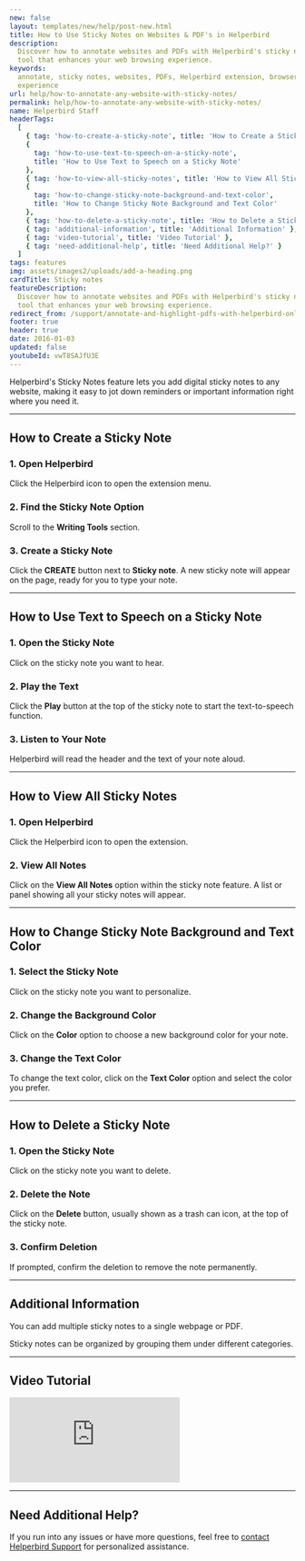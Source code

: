 ```yaml
---
new: false
layout: templates/new/help/post-new.html
title: How to Use Sticky Notes on Websites & PDF's in Helperbird
description:
  Discover how to annotate websites and PDFs with Helperbird's sticky notes feature, a user-friendly
  tool that enhances your web browsing experience.
keywords:
  annotate, sticky notes, websites, PDFs, Helperbird extension, browser tool, web browsing
  experience
url: help/how-to-annotate-any-website-with-sticky-notes/
permalink: help/how-to-annotate-any-website-with-sticky-notes/
name: Helperbird Staff
headerTags:
  [
    { tag: 'how-to-create-a-sticky-note', title: 'How to Create a Sticky Note' },
    {
      tag: 'how-to-use-text-to-speech-on-a-sticky-note',
      title: 'How to Use Text to Speech on a Sticky Note'
    },
    { tag: 'how-to-view-all-sticky-notes', title: 'How to View All Sticky Notes' },
    {
      tag: 'how-to-change-sticky-note-background-and-text-color',
      title: 'How to Change Sticky Note Background and Text Color'
    },
    { tag: 'how-to-delete-a-sticky-note', title: 'How to Delete a Sticky Note' },
    { tag: 'additional-information', title: 'Additional Information' },
    { tag: 'video-tutorial', title: 'Video Tutorial' },
    { tag: 'need-additional-help', title: 'Need Additional Help?' }
  ]
tags: features
img: assets/images2/uploads/add-a-heading.png
cardTitle: Sticky notes
featureDescription:
  Discover how to annotate websites and PDFs with Helperbird's sticky notes feature, a user-friendly
  tool that enhances your web browsing experience.
redirect_from: /support/annotate-and-highlight-pdfs-with-helperbird-online-extension/
footer: true
header: true
date: 2016-01-03
updated: false
youtubeId: vwT8SAJfU3E
---
```


Helperbird's Sticky Notes feature lets you add digital sticky notes to any website, making it easy
to jot down reminders or important information right where you need it.

---

## How to Create a Sticky Note

### 1. Open Helperbird

Click the Helperbird icon to open the extension menu.

### 2. Find the Sticky Note Option

Scroll to the **Writing Tools** section.

### 3. Create a Sticky Note

Click the **CREATE** button next to **Sticky note**. A new sticky note will appear on the page,
ready for you to type your note.

---

## How to Use Text to Speech on a Sticky Note

### 1. Open the Sticky Note

Click on the sticky note you want to hear.

### 2. Play the Text

Click the **Play** button at the top of the sticky note to start the text-to-speech function.

### 3. Listen to Your Note

Helperbird will read the header and the text of your note aloud.

---

## How to View All Sticky Notes

### 1. Open Helperbird

Click the Helperbird icon to open the extension.

### 2. View All Notes

Click on the **View All Notes** option within the sticky note feature. A list or panel showing all
your sticky notes will appear.

---

## How to Change Sticky Note Background and Text Color

### 1. Select the Sticky Note

Click on the sticky note you want to personalize.

### 2. Change the Background Color

Click on the **Color** option to choose a new background color for your note.

### 3. Change the Text Color

To change the text color, click on the **Text Color** option and select the color you prefer.

---

## How to Delete a Sticky Note

### 1. Open the Sticky Note

Click on the sticky note you want to delete.

### 2. Delete the Note

Click on the **Delete** button, usually shown as a trash can icon, at the top of the sticky note.

### 3. Confirm Deletion

If prompted, confirm the deletion to remove the note permanently.

---

## Additional Information

You can add multiple sticky notes to a single webpage or PDF.

Sticky notes can be organized by grouping them under different categories.

---

## Video Tutorial

<div class="aspect-w-16 aspect-h-9 mt-12 mb-12">
<iframe id="videos" src="https://www.youtube-nocookie.com/embed/jX3vbq5GD5k" title="YouTube video player" frameborder="0" allow="accelerometer; autoplay; clipboard-write; encrypted-media; gyroscope; picture-in-picture; web-share" allowfullscreen></iframe>
</div>

---

## Need Additional Help?

If you run into any issues or have more questions, feel free to
[contact Helperbird Support](/support) for personalized assistance.
